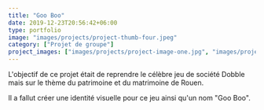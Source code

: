 ```yaml
---
title: "Goo Boo"
date: 2019-12-23T20:56:42+06:00
type: portfolio
image: "images/projects/project-thumb-four.jpeg"
category: ["Projet de groupe"]
project_images: ["images/projects/project-image-one.jpg", "images/projects/project-image-two.jpg"]
---
```


L'objectif de ce projet était de reprendre le célèbre jeu de société Dobble mais sur le thème du patrimoine et du matrimoine de Rouen.

Il a fallut créer une identité visuelle pour ce jeu ainsi qu'un nom "Goo Boo".



